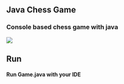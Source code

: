 <h2> Java Chess Game </h2>
<h3> Console based chess game with java </h3>
<img src="https://i.imgur.com/qHAcfhX.gif">
<h2> Run </h2>
<h4> Run Game.java with your IDE
 </h4>
